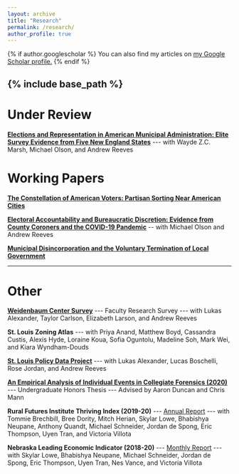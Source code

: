 ```yaml
---
layout: archive
title: "Research"
permalink: /research/
author_profile: true
---
```


{% if author.googlescholar %}
  You can also find my articles on <u><a href="{{author.googlescholar}}">my Google Scholar profile</a>.</u>
{% endif %}

{% include base_path %}
-----

Under Review
=====
[**Elections and Representation in American Municipal Administration: Elite Survey Evidence from Five New England States**](/research/2024-elections-and-representation-in-american-local-government) --- with Wayde Z.C. Marsh, Michael Olson, and Andrew Reeves


Working Papers
=====
[**The Constellation of American Voters: Partisan Sorting Near American Cities**](/research/2025-partisan-sorting-near-american-cities)

[**Electoral Accountability and Bureaucratic Discretion: Evidence from County Coroners and the COVID-19 Pandemic**](/research/2024-electoral-accountability-and-bureaucratic-discretion) -- with Michael Olson and Andrew Reeves

[**Municipal Disincorporation and the Voluntary Termination of Local Government**](/research/2023-01-17-municipal-termination-and-the-voluntary-termination-of-local-government)

<!--- **Promise, Despair, Race, and the Demand for Municipal Citizen's Services** --- with Wayde Z.C. Marsh and Andrew Reeves --->

-----

Other
=====
[**Weidenbaum Center Survey**](https://wc.wustl.edu/american-social-survey-tass) --- Faculty Research Survey --- with Lukas Alexander, Taylor Carlson, Elizabeth Larson, and Andrew Reeves 

**St. Louis Zoning Atlas** --- with Priya Anand, Matthew Boyd, Cassandra Custis, Alexis Hyde, Loraine Koua, Sofia Oguntolu, Madeline Soh, Mark Wei, and Kiara Wyndham-Douds

[**St. Louis Policy Data Project**](https://www.stldashboard.org/) --- with Lukas Alexander, Lucas Boschelli, Rose Jordan, and Andrew Reeves

<!---**Metropolis-within-Gibbs Sampler (2022)** --- <tt>R</tt> Package --- with Kimberly Acquilano, Weiye (Rex) Deng, Jacob Montgomery, Bryant Moy, Jordon Newton, and Alma Velazquez--->

<!---[**Musical Characteristics of Campaign Songs**](/files/other/2021-musical_characteristics_of_campaign_songs.pdf) --- Academic Poster--->

[**An Empirical Analysis of Individual Events in Collegiate Forensics (2020)**](/files/papers/2020-an_empirical_analysis_of_individual_events_in_collegiate_forensics.pdf) --- Undergraduate Honors Thesis --- Advised by Aaron Duncan and Chris Mann

**Rural Futures Institute Thriving Index (2019-20)** --- [Annual Report](https://ruralprosperityne.unl.edu/thriving-index) --- with Tommie Brechbill, Bree Dority, Mitch Herian, Skylar Lowe, Bhabishya Neupane, Anthony Quandt, Michael Schneider, Jordan de Spong, Eric Thompson, Uyen Tran, and Victoria Villota

**Nebraska Leading Economic Indicator (2018-20)** --- [Monthly Report](https://business.unl.edu/research/bureau-of-business-research/leading-economic-indicator-reports/) --- with Skylar Lowe, Bhabishya Neupane, Michael Schneider, Jordan de Spong, Eric Thompson, Uyen Tran, Nes Vance, and Victoria Villota
